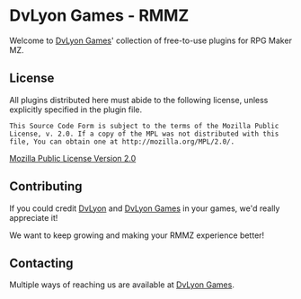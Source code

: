 # DvLyon Games - RMMZ

Welcome to [DvLyon Games](https://games.dvlyon.com)' collection of free-to-use plugins for RPG Maker MZ.

## License

All plugins distributed here must abide to the following license, unless explicitly specified in the plugin file.

	This Source Code Form is subject to the terms of the Mozilla Public
	License, v. 2.0. If a copy of the MPL was not distributed with this
	file, You can obtain one at http://mozilla.org/MPL/2.0/.

[Mozilla Public License Version 2.0](http://mozilla.org/MPL/2.0/ "Mozilla Public License Version 2.0")

## Contributing

If you could credit [DvLyon](https://dvlyon.com) and [DvLyon Games](https://games.dvlyon.com) in your games, we'd really appreciate it!

We want to keep growing and making your RMMZ experience better!

## Contacting

Multiple ways of reaching us are available at [DvLyon Games](https://games.dvlyon.com).

